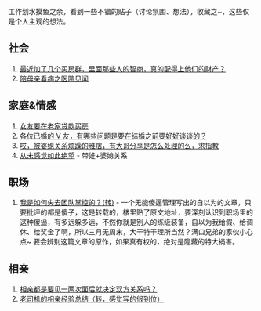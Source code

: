 工作划水摸鱼之余，看到一些不错的贴子（讨论氛围、想法），收藏之~，这些仅是个人主观的想法。

## 社会
1. [最近加了几个买房群，里面那些人的智商，真的配得上他们的财产？](https://v2ex.com/t/861583)
2. [陪母亲看病之医院见闻](https://www.v2ex.com/t/837391)

## 家庭&情感
1. [女友要在老家贷款买房](https://www.v2ex.com/t/833660)
2. [各位已婚的 V 友，有哪些问题是要在结婚之前要好好谈谈的？](https://www.v2ex.com/t/822498)
3. [哎，被婆媳关系烦躁的雅痞，有大哥分享是怎么处理的么，求指教](https://v2ex.com/t/868698)
4. [从未感觉如此绝望](https://v2ex.com/t/874050) - 带娃+婆媳关系

## 职场
1. [我是如何失去团队掌控的？(转)](https://v2ex.com/t/882400) - 一个无能傻逼管理写出的自以为的文章，只要批评的都是傻子，这是转载的，楼里贴了原文地址，要深刻认识到职场里的这种傻逼，有多远躲多远，不然你就是别人的练级装备，自以为我给假、给调休、给奖金了啊，所以三月无周末，大干特干理所当然？满口兄弟的家伙小心点~ 要会辨别这篇文章的原作，如果真有权的，绝对是隐藏的特大祸害。

## 相亲
1. [相亲都是要见一两次面后就决定双方关系吗？](https://v2ex.com/t/871076)
2. [老司机的相亲经验总结（转，感觉写的很到位）](https://love.163.com/park/topic/92735703)
